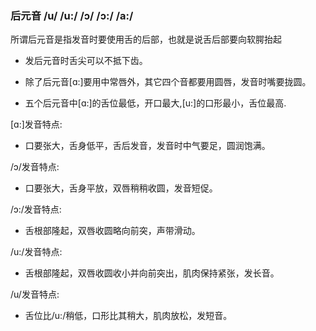 ### 后元音 /u/ /u:/ /ɔ/ /ɔ:/ /a:/

所谓后元音是指发音时要使用舌的后部，也就是说舌后部要向软腭抬起

- 发后元音时舌尖可以不抵下齿。

- 除了后元音[ɑ:]要用中常唇外，其它四个音都要用圆唇，发音时嘴要拢圆。

- 五个后元音中[ɑ:]的舌位最低，开口最大,[u:]的口形最小，舌位最高.

[ɑ:]发音特点:

- 口要张大，舌身低平，舌后发音，发音时中气要足，圆润饱满。

/ɔ/发音特点:

- 口要张大，舌身平放，双唇稍稍收圆，发音短促。

/ɔ:/发音特点:

- 舌根部隆起，双唇收圆略向前突，声带滑动。

/u:/发音特点:

- 舌根部隆起，双唇收圆收小并向前突出，肌肉保持紧张，发长音。

/u/发音特点:

- 舌位比/u:/稍低，口形比其稍大，肌肉放松，发短音。
